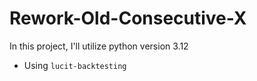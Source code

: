 # Rework-Old-Consecutive-X
In this project, I'll utilize python version 3.12
* Using ```lucit-backtesting```
